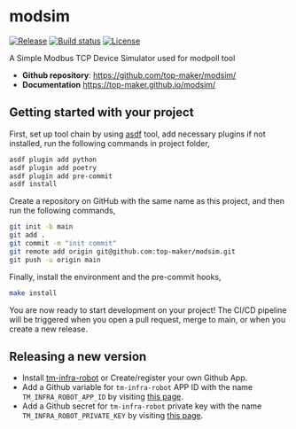 # modsim

[![Release](https://img.shields.io/github/v/release/top-maker/modsim)](https://img.shields.io/github/v/release/top-maker/modsim)
[![Build status](https://img.shields.io/github/actions/workflow/status/top-maker/modsim/main.yml?branch=main)](https://github.com/top-maker/modsim/actions/workflows/main.yml?query=branch%3Amain)
[![License](https://img.shields.io/github/license/top-maker/modsim)](https://img.shields.io/github/license/top-maker/modsim)

A Simple Modbus TCP Device Simulator used for modpoll tool

-   **Github repository**: <https://github.com/top-maker/modsim/>
-   **Documentation** <https://top-maker.github.io/modsim/>

## Getting started with your project

First, set up tool chain by using [asdf](https://github.com/asdf-vm/asdf) tool, add necessary plugins if not installed, run the following commands in project folder,

```bash
asdf plugin add python
asdf plugin add poetry
asdf plugin add pre-commit
asdf install
```

Create a repository on GitHub with the same name as this project, and then run the following commands,

```bash
git init -b main
git add .
git commit -m "init commit"
git remote add origin git@github.com:top-maker/modsim.git
git push -u origin main
```

Finally, install the environment and the pre-commit hooks,

```bash
make install
```

You are now ready to start development on your project!
The CI/CD pipeline will be triggered when you open a pull request, merge to main, or when you create a new release.

## Releasing a new version

-   Install [tm-infra-robot](https://github.com/apps/tm-infra-robot) or Create/register your own Github App.
-   Add a Github variable for `tm-infra-robot` APP ID with the name `TM_INFRA_ROBOT_APP_ID` by visiting [this page](https://github.com/top-maker/modsim/settings/variables/actions/new).
-   Add a Github secret for `tm-infra-robot` private key with the name `TM_INFRA_ROBOT_PRIVATE_KEY` by visiting [this page](https://github.com/top-maker/modsim/settings/secrets/actions/new).
